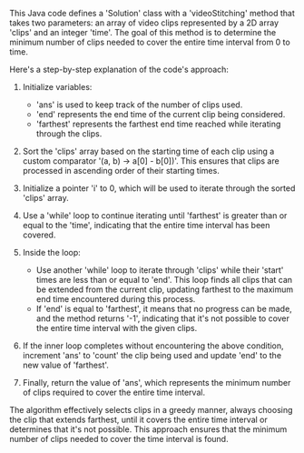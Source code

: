 ​This Java code defines a 'Solution' class with a 'videoStitching' method that takes two parameters: an array of video clips represented by a 2D array 'clips' and 
an integer 'time'. The goal of this method is to determine the minimum number of clips needed to cover the entire time interval from 0 to time.

Here's a step-by-step explanation of the code's approach:

1. Initialize variables:
   - 'ans' is used to keep track of the number of clips used.
   - 'end' represents the end time of the current clip being considered.
   - 'farthest' represents the farthest end time reached while iterating through the clips.

2. Sort the 'clips' array based on the starting time of each clip using a custom comparator '(a, b) -> a[0] - b[0])'. This ensures that clips are processed in 
   ascending order of their starting times.

3. Initialize a pointer 'i' to 0, which will be used to iterate through the sorted 'clips' array.

4. Use a 'while' loop to continue iterating until 'farthest' is greater than or equal to the 'time', indicating that the entire time interval has been covered.

5. Inside the loop:
   - Use another 'while' loop to iterate through 'clips' while their 'start' times are less than or equal to 'end'. This loop finds all clips that can be extended 
     from the current clip, updating farthest to the maximum end time encountered during this process.
   - If 'end' is equal to 'farthest', it means that no progress can be made, and the method returns '-1', indicating that it's not possible to cover the entire 
     time interval with the given clips.

6. If the inner loop completes without encountering the above condition, increment 'ans' to 'count' the clip being used and update 'end' to the new value of 
   'farthest'.

7. Finally, return the value of 'ans', which represents the minimum number of clips required to cover the entire time interval.


The algorithm effectively selects clips in a greedy manner, always choosing the clip that extends farthest, until it covers the entire time interval or determines 
that it's not possible. This approach ensures that the minimum number of clips needed to cover the time interval is found.
